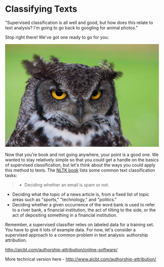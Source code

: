 # Classifying Texts

"Supervised classification is all well and good, but how does this relate to text analysis? I'm going to go back to googling for animal photos."

Stop right there! We've got one ready to go for you:

![non-diegetic owl photo](/assets/classifiers/owl.jpg)

Now that you're book and not going anywhere, your point is a good one. We wanted to stay relatively simple so that you could get a handle on the basics of supervised classification, but let's think about the ways you could apply this method to texts. The [NLTK book](http://www.nltk.org/book/ch06.html)
 lists some common text classification tasks:

> * Deciding whether an email is spam or not.
* Deciding what the topic of a news article is, from a fixed list of topic areas such as "sports," "technology," and "politics."
* Deciding whether a given occurrence of the word bank is used to refer to a river bank, a financial institution, the act of tilting to the side, or the act of depositing something in a financial institution.

Remember, a supervised classifier relies on labeled data for a training set. You have to give it lots of example data.
For now, let's consider a supervised approach to a common problem in text analysis: authorship attribution.

http://aicbt.com/authorship-attribution/online-software/

More technical version here - http://www.aicbt.com/authorship-attribution/
